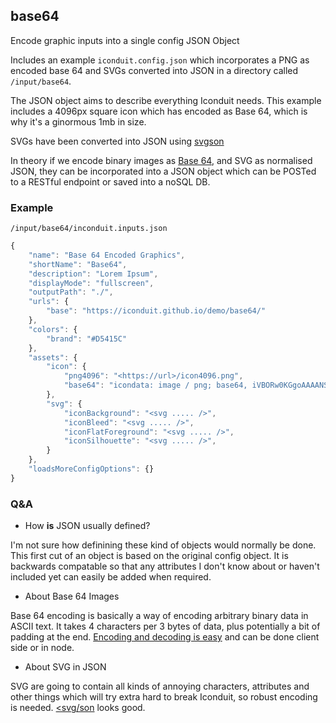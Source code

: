 ## base64

Encode graphic inputs into a single config JSON Object

Includes an example `iconduit.config.json` which incorporates a PNG as encoded base 64 and SVGs converted into JSON in a directory called `/input/base64`.

The JSON object aims to describe everything Iconduit needs. This example includes a 4096px square icon which has encoded as Base 64, which is why it's a ginormous 1mb in size.

SVGs have been converted into JSON using [svgson](https://github.com/elrumordelaluz/svgson-cli)

In theory if we encode binary images as [Base 64](https://en.wikipedia.org/wiki/Base64#Design), and SVG as normalised JSON, they can be incorporated into a JSON object which can be POSTed to a RESTful endpoint or saved into a noSQL DB.

### Example

`/input/base64/inconduit.inputs.json`

```javascript
{
    "name": "Base 64 Encoded Graphics",
    "shortName": "Base64",
    "description": "Lorem Ipsum",
    "displayMode": "fullscreen",
    "outputPath": "./",
    "urls": {
        "base": "https://iconduit.github.io/demo/base64/"
    },
    "colors": {
        "brand": "#D5415C"
    },
    "assets": {
        "icon": {
            "png4096": "<https://url>/icon4096.png",
            "base64": "icondata: image / png; base64, iVBORw0KGgoAAAANSUhEUgAAEAAAABAACAYAAADyoyQXAAABG2lUWHRYTUw6Y29tLmFkb2JlLnhtcAAAAAAAPD94cGFja2V0IGJlZ2luPSLvu78iIGlkPSJXNU0wTXBDZWhpSHpyZVN6TlRjemtjOWQiPz4KPHg6eG1wbWV0YSB4bWxuczp4PSJhZG9iZTpuczptZXRhLyIgeDp4bXB0az0iWE1QIENvcmUgNS41LjAiPgogPHJkZjpSREYgeG1sbnM6cmRmPSJod...."
        },
        "svg": {
            "iconBackground": "<svg ..... />",
            "iconBleed": "<svg ..... />",
            "iconFlatForeground": "<svg ..... />",
            "iconSilhouette": "<svg ..... />",
        }
    },
    "loadsMoreConfigOptions": {}
}
```

### Q&A

- How __is__ JSON usually defined?

I'm not sure how definining these kind of objects would normally be done. This first cut of an object is based on the original config object. It is backwards compatable so that any attributes I don't know about or haven't included yet can easily be added when required.

- About Base 64 Images

Base 64 encoding is basically a way of encoding arbitrary binary data in ASCII text. It takes 4 characters per 3 bytes of data, plus potentially a bit of padding at the end. [Encoding and decoding is easy](https://www.base64-image.de) and can be done client side or in node. 

- About SVG in JSON

SVG are going to contain all kinds of annoying characters, attributes and other things which will try extra hard to break Iconduit, so robust encoding is needed. [<svg/son](https://github.com/elrumordelaluz/svgson) looks good.
